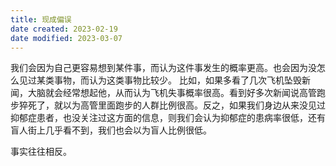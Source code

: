 ```yaml
---
title: 现成偏误
date created: 2023-02-19
date modified: 2023-03-07
---
```


我们会因为自己更容易想到某件事，而认为这件事发生的概率更高。也会因为没怎么见过某类事物，而认为这类事物比较少。
比如，如果多看了几次飞机坠毁新闻，大脑就会经常想起他，从而认为飞机失事概率很高。看到好多次新闻说高管跑步猝死了，就以为高管里面跑步的人群比例很高。反之，如果我们身边从来没见过抑郁症患者，也没关注过这方面的信息，则我们会认为抑郁症的患病率很低，还有盲人街上几乎看不到，我们也会以为盲人比例很低。

事实往往相反。

